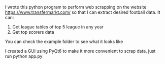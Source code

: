 I wrote this python program to perform web scrapping on the website https://www.transfermarkt.com/ so that I can extract desired football data. It can:

1. Get league tables of top 5 league in any year
2. Get top scorers data

You can check the example folder to see what it looks like

I created a GUI using PyQt6 to make it more convenient to scrap data, just run python app.py



